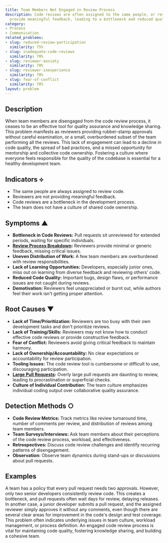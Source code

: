 ```yaml
---
title: Team Members Not Engaged in Review Process
description: Code reviews are often assigned to the same people, or reviewers do not
  provide meaningful feedback, leading to a bottleneck and reduced quality.
category:
- Process
- Communication
related_problems:
- slug: reduced-review-participation
  similarity: 75%
- slug: inadequate-code-reviews
  similarity: 70%
- slug: reviewer-anxiety
  similarity: 70%
- slug: reviewer-inexperience
  similarity: 70%
- slug: fear-of-conflict
  similarity: 70%
layout: problem
---
```


## Description
When team members are disengaged from the code review process, it ceases to be an effective tool for quality assurance and knowledge sharing. This problem manifests as reviewers providing rubber-stamp approvals without careful examination, or a small, overburdened subset of the team performing all the reviews. This lack of engagement can lead to a decline in code quality, the spread of bad practices, and a missed opportunity for mentorship and collective code ownership. Fostering a culture where everyone feels responsible for the quality of the codebase is essential for a healthy development team.

## Indicators ⟡
- The same people are always assigned to review code.
- Reviewers are not providing meaningful feedback.
- Code reviews are a bottleneck in the development process.
- The team does not have a culture of shared code ownership.

## Symptoms ▲

- **Bottleneck in Code Reviews:** Pull requests sit unreviewed for extended periods, waiting for specific individuals.
- **[Review Process Breakdown](review-process-breakdown.md):** Reviewers provide minimal or generic feedback, missing critical issues.
- **Uneven Distribution of Work:** A few team members are overburdened with review responsibilities.
- **Lack of Learning Opportunities:** Developers, especially junior ones, miss out on learning from diverse feedback and reviewing others' code.
- **Reduced Code Quality:** Important bugs, design flaws, or performance issues are not caught during reviews.
- **Demotivation:** Reviewers feel unappreciated or burnt out, while authors feel their work isn't getting proper attention.

## Root Causes ▼

- **Lack of Time/Prioritization:** Reviewers are too busy with their own development tasks and don't prioritize reviews.
- **Lack of Training/Skills:** Reviewers may not know how to conduct effective code reviews or provide constructive feedback.
- **Fear of Conflict:** Reviewers avoid giving critical feedback to maintain harmony.
- **Lack of Ownership/Accountability:** No clear expectations or accountability for review participation.
- **Tooling Issues:** The code review tool is cumbersome or difficult to use, discouraging participation.
- **[Large Pull Requests](large-pull-requests.md):** Overly large pull requests are daunting to review, leading to procrastination or superficial checks.
- **Culture of Individual Contribution:** The team culture emphasizes individual coding output over collaborative quality assurance.

## Detection Methods ○

- **Code Review Metrics:** Track metrics like review turnaround time, number of comments per review, and distribution of reviews among team members.
- **Team Surveys/Interviews:** Ask team members about their perceptions of the code review process, workload, and effectiveness.
- **Retrospectives:** Discuss code review challenges and identify recurring patterns of disengagement.
- **Observation:** Observe team dynamics during stand-ups or discussions about pull requests.

## Examples
A team has a policy that every pull request needs two approvals. However, only two senior developers consistently review code. This creates a bottleneck, and pull requests often wait days for review, delaying releases. In another case, a junior developer submits a pull request, and the assigned reviewer simply approves it without any comments, even though there are several clear areas for improvement in the code's design and test coverage. This problem often indicates underlying issues in team culture, workload management, or process definition. An engaged code review process is vital for maintaining code quality, fostering knowledge sharing, and building a cohesive team.